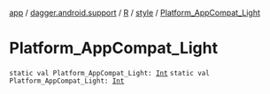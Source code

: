 [app](../../../index.md) / [dagger.android.support](../../index.md) / [R](../index.md) / [style](index.md) / [Platform_AppCompat_Light](./-platform_-app-compat_-light.md)

# Platform_AppCompat_Light

`static val Platform_AppCompat_Light: `[`Int`](https://kotlinlang.org/api/latest/jvm/stdlib/kotlin/-int/index.html)
`static val Platform_AppCompat_Light: `[`Int`](https://kotlinlang.org/api/latest/jvm/stdlib/kotlin/-int/index.html)